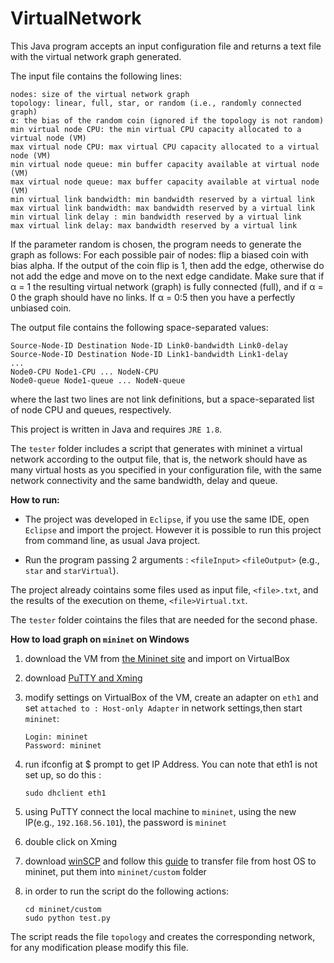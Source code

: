 # VirtualNetwork

This Java program accepts an input configuration file and returns a text file with the virtual network graph generated.

The input file contains the following lines:

	nodes: size of the virtual network graph
	topology: linear, full, star, or random (i.e., randomly connected graph)
	α: the bias of the random coin (ignored if the topology is not random)
	min virtual node CPU: the min virtual CPU capacity allocated to a virtual node (VM)
	max virtual node CPU: max virtual CPU capacity allocated to a virtual node (VM)
	min virtual node queue: min buffer capacity available at virtual node (VM)
	max virtual node queue: max buffer capacity available at virtual node (VM)
	min virtual link bandwidth: min bandwidth reserved by a virtual link
	max virtual link bandwidth: max bandwidth reserved by a virtual link
	min virtual link delay : min bandwidth reserved by a virtual link
	max virtual link delay: max bandwidth reserved by a virtual link
	
If the parameter random is chosen, the program needs to generate the graph as follows:
For each possible pair of nodes: flip a biased coin with bias alpha. If the output of the coin
flip is 1, then add the edge, otherwise do not add the edge and move on to the next edge
candidate. Make sure that if &#945; = 1 the resulting virtual network (graph) is fully connected
(full), and if &#945; = 0 the graph should have no links. If &#945; = 0:5 then you have a perfectly
unbiased coin.
 
The output file contains the following space-separated values:


	Source-Node-ID Destination Node-ID Link0-bandwidth Link0-delay
	Source-Node-ID Destination Node-ID Link1-bandwidth Link1-delay
	...
	Node0-CPU Node1-CPU ... NodeN-CPU
	Node0-queue Node1-queue ... NodeN-queue


where  the last two lines are not link definitions, but a space-separated list of node CPU and queues, respectively.

This project is written in Java and requires `JRE 1.8`. 

The `tester` folder includes a script that generates with mininet a virtual network according to the output file, that
is, the network should have as many virtual hosts as you specified in your configuration file, with the same network connectivity
and the same bandwidth, delay and queue.

**How to run:**
- The project was developed in `Eclipse`, if you use the same IDE, open `Eclipse` and import the project. However it is possible to run this project from command line, as usual Java project.

- Run the program passing 2 arguments : `<fileInput>` `<fileOutput>` (e.g., `star` and `starVirtual`).

The project already cointains some files used as input file, `<file>.txt`, and the results of the execution on theme,  `<file>Virtual.txt`.

The `tester` folder cointains the files that are needed for the second phase.


**How to load graph on `mininet` on Windows**

1. download the VM from [the Mininet site](http://mininet.org/) and import on VirtualBox

2. download [PuTTY and Xming](https://github.com/mininet/openflow-tutorial/wiki/Installing-Required-Software)

3. modify settings on VirtualBox of the VM, create an adapter on `eth1` and  set `attached to : Host-only Adapter` in network settings,then start `mininet`:

	```
	Login: mininet
	Password: mininet
	```

4. run ifconfig at $ prompt to get IP Address. You can note that eth1 is not set up, so do this :

	```
	sudo dhclient eth1
	```

5. using PuTTY connect the local machine to `mininet`, using the new IP(e.g., `192.168.56.101`), the password is `mininet`

6. double click on Xming 

7. download [winSCP](https://winscp.net/eng/download.php) and follow this [guide](http://sandeshshrestha.blogspot.it/2015/01/transfer-files-between-host-os-and.html) to transfer file from host OS to mininet, put them into `mininet/custom` folder

8. in order to run the script do the following actions:

  	```
	cd mininet/custom
	sudo python test.py
	  ```
	  
The script reads the file `topology` and creates the corresponding network, for any modification please modify this file.
